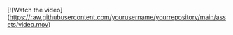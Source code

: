 [![Watch the video]
(https://raw.githubusercontent.com/yourusername/yourrepository/main/assets/video.mov)